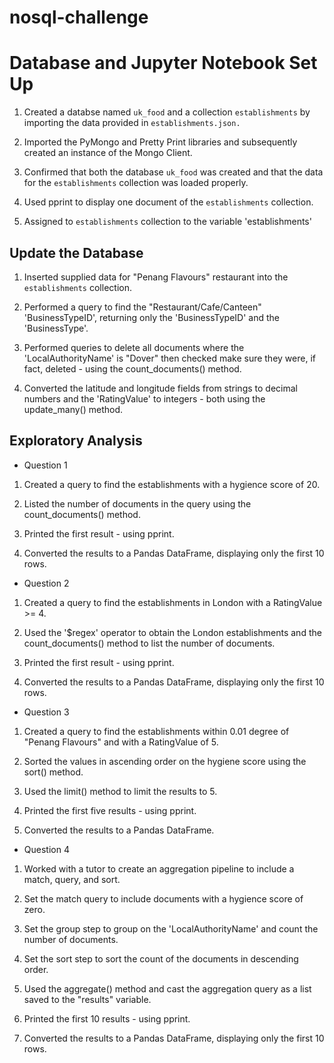 # nosql-challenge

# Database and Jupyter Notebook Set Up
1. Created a databse named `uk_food` and a collection `establishments` by importing the data provided in `establishments.json.`

2. Imported the PyMongo and Pretty Print libraries and subsequently created an instance of the Mongo Client.

3. Confirmed that both the database `uk_food` was created and that the data for the `establishments` collection was loaded properly.

4. Used pprint to display one document of the `establishments` collection.

5. Assigned to `establishments` collection to the variable 'establishments'

## Update the Database
1. Inserted supplied data for "Penang Flavours" restaurant into the `establishments` collection.

2. Performed a query to find the "Restaurant/Cafe/Canteen" 'BusinessTypeID', returning only the 'BusinessTypeID' and the 'BusinessType'.

3. Performed queries to delete all documents where the 'LocalAuthorityName' is "Dover" then checked make sure they were, if fact, deleted - using the count_documents() method.

4. Converted the latitude and longitude fields from strings to decimal numbers and the 'RatingValue' to integers - both using the update_many() method. 

## Exploratory Analysis
* Question 1
1. Created a query to find the establishments with a hygience score of 20.

2. Listed the number of documents in the query using the count_documents() method.

3. Printed the first result - using pprint.

4. Converted the results to a Pandas DataFrame, displaying only the first 10 rows.

* Question 2
1. Created a query to find the establishments in London with a RatingValue >= 4.

2. Used the '$regex' operator to obtain the London establishments and the count_documents() method to list the number of documents.
 
3. Printed the first result - using pprint.

4. Converted the results to a Pandas DataFrame, displaying only the first 10 rows.

* Question 3
1. Created a query to find the establishments within 0.01 degree of "Penang Flavours" and with a RatingValue of 5.

2. Sorted the values in ascending order on the hygiene score using the sort() method. 

3. Used the limit() method to limit the results to 5.

4. Printed the first five results - using pprint.

5. Converted the results to a Pandas DataFrame.

* Question 4
1. Worked with a tutor to create an aggregation pipeline to include a match, query, and sort.

2. Set the match query to include documents with a hygience score of zero.

3. Set the group step to group on the 'LocalAuthorityName' and count the number of documents.

4. Set the sort step to sort the count of the documents in descending order.

5. Used the aggregate() method and cast the aggregation query as a list saved to the "results" variable.

6. Printed the first 10 results - using pprint.

7. Converted the results to a Pandas DataFrame, displaying only the first 10 rows.